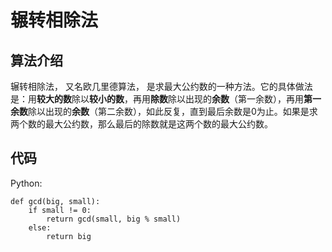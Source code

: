 

# 辗转相除法

## 算法介绍

辗转相除法， 又名欧几里德算法， 是求最大公约数的一种方法。它的具体做法是：用**较大的数**除以**较小的数**，再用**除数**除以出现的**余数**（第一余数），再用**第一余数**除以出现的**余数**（第二余数），如此反复，直到最后余数是0为止。如果是求两个数的最大公约数，那么最后的除数就是这两个数的最大公约数。

## 代码

Python:

```
def gcd(big, small):
    if small != 0:
        return gcd(small, big % small)
    else:
        return big
```

